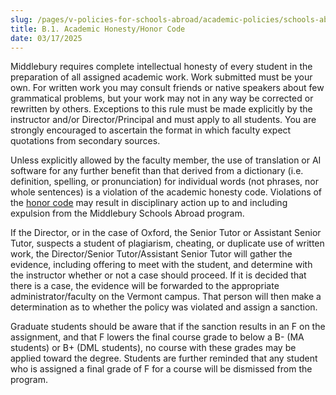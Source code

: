 ```yaml
---
slug: /pages/v-policies-for-schools-abroad/academic-policies/schools-abroad-b-1-academic-honesty
title: B.1. Academic Honesty/Honor Code
date: 03/17/2025
---
```

Middlebury requires complete intellectual honesty of every student in the preparation of all assigned academic work. Work submitted must be your own. For written work you may consult friends or native speakers about few grammatical problems, but your work may not in any way be corrected or rewritten by others. Exceptions to this rule must be made explicitly by the instructor and/or Director/Principal and must apply to all students. You are strongly encouraged to ascertain the format in which faculty expect quotations from secondary sources.

Unless explicitly allowed by the faculty member, the use of translation or AI software for any further benefit than that derived from a dictionary (i.e. definition, spelling, or pronunciation) for individual words (not phrases, nor whole sentences) is a violation of the academic honesty code. Violations of the [honor code](/pages/ii-ug-college-policies/ug-policies/academics/acad-honesty/) may result in disciplinary action up to and including expulsion from the Middlebury Schools Abroad program.

If the Director, or in the case of Oxford, the Senior Tutor or Assistant Senior Tutor, suspects a student of plagiarism, cheating, or duplicate use of written work, the Director/Senior Tutor/Assistant Senior Tutor will gather the evidence, including offering to meet with the student, and determine with the instructor whether or not a case should proceed. If it is decided that there is a case, the evidence will be forwarded to the appropriate administrator/faculty on the Vermont campus. That person will then make a determination as to whether the policy was violated and assign a sanction.

Graduate students should be aware that if the sanction results in an F on the assignment, and that F lowers the final course grade to below a B- (MA students) or B+ (DML students), no course with these grades may be applied toward the degree. Students are further reminded that any student who is assigned a final grade of F for a course will be dismissed from the program.
